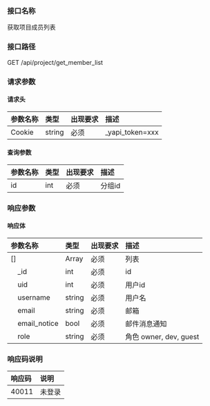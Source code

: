 ### 接口名称
获取项目成员列表

### 接口路径
GET /api/project/get_member_list

### 请求参数

#### 请求头

参数名称 | 类型   | 出现要求 | 描述
:--------|:-------|:-------|:---------------
Cookie   | string | 必须     | _yapi_token=xxx

#### 查询参数

参数名称 | 类型 | 出现要求 | 描述
:--------|:-----|:-------|:----
id       | int  | 必须     | 分组id

### 响应参数

#### 响应体

参数名称           | 类型   | 出现要求 | 描述
:------------------|:-------|:-------|:--------------------
[]                 | Array  | 必须     | 列表
&emsp;_id          | int    | 必须     | id
&emsp;uid          | int    | 必须     | 用户id
&emsp;username     | string | 必须     | 用户名
&emsp;email        | string | 必须     | 邮箱
&emsp;email_notice | bool   | 必须     | 邮件消息通知
&emsp;role         | string | 必须     | 角色 owner, dev, guest

### 响应码说明

响应码 | 说明
:------|:---
40011  | 未登录
